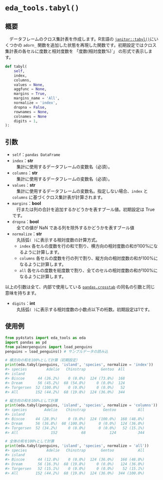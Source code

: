 # `eda_tools.tabyl()`

## 概要

　データフレームのクロス集計表を作成します。R言語の [`janitor::tabyl()`](https://sfirke.github.io/janitor/reference/tabyl.html)にいくつかの `adorn_` 関数を追加した状態を再現した関数です。初期設定ではクロス集計表の各セルに度数と相対度数を 「度数(相対度数%)`」 の形式で表示します。

```python
def tabyl(
    self, 
    index, 
    columns, 
    values = None,
    aggfunc = None,
    margins = True, 
    margins_name = 'All', 
    normalize = 'index', 
    dropna = False,
    rownames = None, 
    colnames = None
    digits = 1,
):
```

## 引数

- `self`：`pandas DataFrame`
- `index`：**str**</br>
　集計に使用するデータフレームの変数名（必須）。
- `columns`：**str**</br>
　集計に使用するデータフレームの変数名（必須）。
- `values`：**str**</br>
　集計に使用するデータフレームの変数名。指定しない場合、`index` と `columns` に基づくクロス集計表が計算されます。
- `margins`：**bool**</br>
　行または列の合計を追加するかどうかを表すブール値。初期設定は True です。
- `dropna`：**bool**</br>
　全ての値が NaN である列を除外するかどうかを表すブール値
- `normalize`：**str**</br>
　丸括弧`( )`に表示する相対度数の計算方式。
    - `index` 各セルの度数を行の和で割り、横方向の相対度数の和が100%になるように計算します。
    - `columns` 各セルの度数を行の列で割り、縦方向の相対度数の和が100%になるように計算します。
    - `all` 各セルの度数を総度数で割り、全てのセルの相対度数の和が100%になるように計算します。

以上の引数は全て、内部で使用している [`pandas.crosstab`](https://pandas.pydata.org/pandas-docs/stable/reference/api/pandas.Series.str.contains.html#pandas.Series.str.contains) の同名の引数と同じ意味を持ちます。

- `digits`：**int**</br>
　丸括弧`( )`に表示する相対度数の小数点以下の桁数。初期設定は1です。

## 使用例

```python
from py4stats import eda_tools as eda
import pandas as pd
from palmerpenguins import load_penguins
penguins = load_penguins() # サンプルデータの読み込

# 横方向の和を100%として計算（初期設定）
print(eda.tabyl(penguins, 'island', 'species', normalize = 'index'))
#> species         Adelie   Chinstrap       Gentoo  All
#> island                                              
#> Biscoe      44 (26.2%)    0 (0.0%)  124 (73.8%)  168
#> Dream       56 (45.2%)  68 (54.8%)     0 (0.0%)  124
#> Torgersen  52 (100.0%)    0 (0.0%)     0 (0.0%)   52
#> All        152 (44.2%)  68 (19.8%)  124 (36.0%)  344

# 縦方向の和を100%として計算
print(eda.tabyl(penguins, 'island', 'species', normalize = 'columns'))
#> species        Adelie    Chinstrap        Gentoo          All
#> island                                                       
#> Biscoe     44 (28.9%)     0 (0.0%)  124 (100.0%)  168 (48.8%)
#> Dream      56 (36.8%)  68 (100.0%)      0 (0.0%)  124 (36.0%)
#> Torgersen  52 (34.2%)     0 (0.0%)      0 (0.0%)   52 (15.1%)
#> All               152           68           124          344

# 全体の和を100%として計算
print(eda.tabyl(penguins, 'island', 'species', normalize = 'all'))
#> species         Adelie   Chinstrap       Gentoo           All
#> island                                                       
#> Biscoe      44 (12.8%)    0 (0.0%)  124 (36.0%)   168 (48.8%)
#> Dream       56 (16.3%)  68 (19.8%)     0 (0.0%)   124 (36.0%)
#> Torgersen   52 (15.1%)    0 (0.0%)     0 (0.0%)    52 (15.1%)
#> All        152 (44.2%)  68 (19.8%)  124 (36.0%)  344 (100.0%)
```
